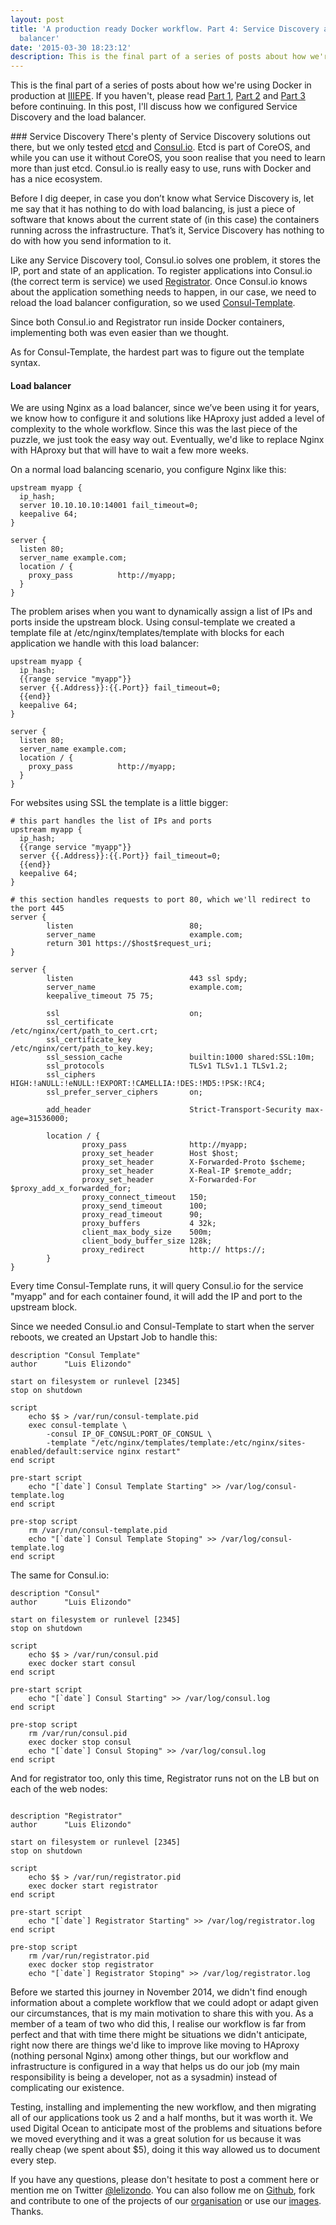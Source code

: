 ```yaml
---
layout: post
title: 'A production ready Docker workflow. Part 4: Service Discovery and the load
  balancer'
date: '2015-03-30 18:23:12'
description: This is the final part of a series of posts about how we're using Docker in production at IIIEPE
---
```


This is the final part of a series of posts about how we're using Docker in production at [IIIEPE](https://iiiepe.edu.mx). If you haven't, please read [Part 1](http://www.luiselizondo.net/a-production-ready-docker-workflow/), [Part 2](http://www.luiselizondo.net/a-production-ready-docker-workflow-part-2-the-storage-problem/) and [Part 3](http://www.luiselizondo.net/a-production-ready-docker-workflow-part-3-orchestration-tools) before continuing. In this post, I'll discuss how we configured Service Discovery and the load balancer.

### Service Discovery
There's plenty of Service Discovery solutions out there, but we only tested [etcd](https://github.com/coreos/etcd) and [Consul.io](https://consul.io/). Etcd is part of CoreOS, and while you can use it without CoreOS, you soon realise that you need to learn more than just etcd. Consul.io is really easy to use, runs with Docker and has a nice ecosystem.

Before I dig deeper, in case you don’t know what Service Discovery is, let me say that it has nothing to do with load balancing, is just a piece of software that knows about the current state of (in this case) the containers running across the infrastructure. That’s it, Service Discovery has nothing to do with how you send information to it.

Like any Service Discovery tool, Consul.io solves one problem, it stores the IP, port and state of an application. To register applications into Consul.io (the correct term is service) we used [Registrator](https://github.com/gliderlabs/registrator). Once Consul.io knows about the application something needs to happen, in our case, we need to reload the load balancer configuration, so we used [Consul-Template](https://github.com/hashicorp/consul-template).

Since both Consul.io and Registrator run inside Docker containers, implementing both was even easier than we thought.

As for Consul-Template, the hardest part was to figure out the template syntax.

#### Load balancer
We are using Nginx as a load balancer, since we’ve been using it for years, we know how to configure it and solutions like HAproxy just added a level of complexity to the whole workflow. Since this was the last piece of the puzzle, we just took the easy way out. Eventually, we'd like to replace Nginx with HAproxy but that will have to wait a few more weeks.

On a normal load balancing scenario, you configure Nginx like this:

```
upstream myapp {
  ip_hash;
  server 10.10.10.10:14001 fail_timeout=0;
  keepalive 64;
}

server {
  listen 80;
  server_name example.com;
  location / {
    proxy_pass          http://myapp;
  }
}
```

The problem arises when you want to dynamically assign a list of IPs and ports inside the upstream block. Using consul-template we created a template file at /etc/nginx/templates/template with blocks for each application we handle with this load balancer:

```
upstream myapp {
  ip_hash;
  {{range service "myapp"}}
  server {{.Address}}:{{.Port}} fail_timeout=0;
  {{end}}
  keepalive 64;
}

server {
  listen 80;
  server_name example.com;
  location / {
    proxy_pass          http://myapp;
  }
}
```

For websites using SSL the template is a little bigger:

```
# this part handles the list of IPs and ports
upstream myapp {
  ip_hash;
  {{range service "myapp"}}
  server {{.Address}}:{{.Port}} fail_timeout=0;
  {{end}}
  keepalive 64;
}

# this section handles requests to port 80, which we'll redirect to the port 445
server {
        listen  						80;
        server_name             		example.com;
        return 301 https://$host$request_uri;
}

server {
        listen  						443 ssl spdy;
        server_name             		example.com;
        keepalive_timeout 75 75;

        ssl                     		on;
        ssl_certificate         		/etc/nginx/cert/path_to_cert.crt;
        ssl_certificate_key     		/etc/nginx/cert/path_to_key.key;
        ssl_session_cache       		builtin:1000 shared:SSL:10m;
        ssl_protocols           		TLSv1 TLSv1.1 TLSv1.2;
        ssl_ciphers             		HIGH:!aNULL:!eNULL:!EXPORT:!CAMELLIA:!DES:!MD5:!PSK:!RC4;
        ssl_prefer_server_ciphers       on;

        add_header              		Strict-Transport-Security max-age=31536000;

        location / {
                proxy_pass              http://myapp;
                proxy_set_header        Host $host;
                proxy_set_header        X-Forwarded-Proto $scheme;
                proxy_set_header        X-Real-IP $remote_addr;
                proxy_set_header        X-Forwarded-For $proxy_add_x_forwarded_for;
                proxy_connect_timeout   150;
                proxy_send_timeout      100;
                proxy_read_timeout      90;
                proxy_buffers           4 32k;
                client_max_body_size    500m;
                client_body_buffer_size 128k;
                proxy_redirect          http:// https://;
        }
}
```

Every time Consul-Template runs, it will query Consul.io for the service "myapp" and for each container found, it will add the IP and port to the upstream block.

Since we needed Consul.io and Consul-Template to start when the server reboots, we created an Upstart Job to handle this:

```
description	"Consul Template"
author		"Luis Elizondo"

start on filesystem or runlevel [2345]
stop on shutdown

script
	echo $$ > /var/run/consul-template.pid
	exec consul-template \
		-consul IP_OF_CONSUL:PORT_OF_CONSUL \
		-template "/etc/nginx/templates/template:/etc/nginx/sites-enabled/default:service nginx restart"
end script

pre-start script
	echo "[`date`] Consul Template Starting" >> /var/log/consul-template.log
end script

pre-stop script
	rm /var/run/consul-template.pid
	echo "[`date`] Consul Template Stoping" >> /var/log/consul-template.log
end script
```

The same for Consul.io:

```
description	"Consul"
author		"Luis Elizondo"

start on filesystem or runlevel [2345]
stop on shutdown

script
	echo $$ > /var/run/consul.pid
	exec docker start consul
end script

pre-start script
	echo "[`date`] Consul Starting" >> /var/log/consul.log
end script

pre-stop script
	rm /var/run/consul.pid
	exec docker stop consul
	echo "[`date`] Consul Stoping" >> /var/log/consul.log
end script
```

And for registrator too, only this time, Registrator runs not on the LB but on each of the web nodes:

```

description	"Registrator"
author		"Luis Elizondo"

start on filesystem or runlevel [2345]
stop on shutdown

script
	echo $$ > /var/run/registrator.pid
	exec docker start registrator
end script

pre-start script
	echo "[`date`] Registrator Starting" >> /var/log/registrator.log
end script

pre-stop script
	rm /var/run/registrator.pid
	exec docker stop registrator
	echo "[`date`] Registrator Stoping" >> /var/log/registrator.log
```

Before we started this journey in November 2014, we didn't find enough information about a complete workflow that we could adopt or adapt given our circumstances, that is my main motivation to share this with you. As a member of a team of two who did this, I realise our workflow is far from perfect and that with time there might be situations we didn't anticipate, right now there are things we'd like to improve like moving to HAproxy (nothing personal Nginx) among other things, but our workflow and infrastructure is configured in a way that helps us do our job (my main responsibility is being a developer, not as a sysadmin) instead of complicating our existence.

Testing, installing and implementing the new workflow, and then migrating all of our applications took us 2 and a half months, but it was worth it. We used Digital Ocean to anticipate most of the problems and situations before we moved everything and it was a great solution for us because it was really cheap (we spent about $5), doing it this way allowed us to document every step.

If you have any questions, please don't hesitate to post a comment here or mention me on Twitter [@lelizondo](https://twitter.com/lelizondo). You can also follow me on [Github](https://github.com/luiselizondo), fork and contribute to one of the projects of our [organisation](https://github.com/iiiepe) or use our [images](https://hub.docker.com/u/iiiepe). Thanks.
